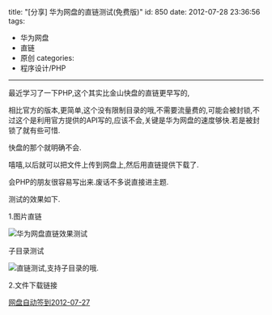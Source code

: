 title: "[分享] 华为网盘的直链测试(免费版)"
id: 850
date: 2012-07-28 23:36:56
tags: 
- 华为网盘
- 直链
- 原创
categories: 
- 程序设计/PHP
---

最近学习了一下PHP,这个其实比金山快盘的直链更早写的,

相比官方的版本,更简单,这个没有限制目录的哦,不需要流量费的,可能会被封锁,不过这个是利用官方提供的API写的,应该不会,关键是华为网盘的速度够快.若是被封锁了就有些可惜.

快盘的那个就明确不会.

嘻嘻,以后就可以把文件上传到网盘上,然后用直链提供下载了.

会PHP的朋友很容易写出来.废话不多说直接进主题.

测试的效果如下.

1.图片直链

![华为网盘直链效果测试](http://d.chenall.net/1/Lighthouse.jpg)

子目录测试

![直链测试,支持子目录的哦.](http://d.chenall.net/1/照片/Hydrangeas.jpg)

2.文件下载链接

[网盘自动签到2012-07-27](http://d.chenall.net/1/网盘自动签到2012-07-27.rar)
